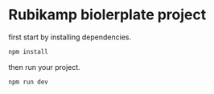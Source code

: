 # Rubikamp biolerplate project

first start by installing dependencies.

```bash
npm install
```

then run your project.

```bash
npm run dev
```




